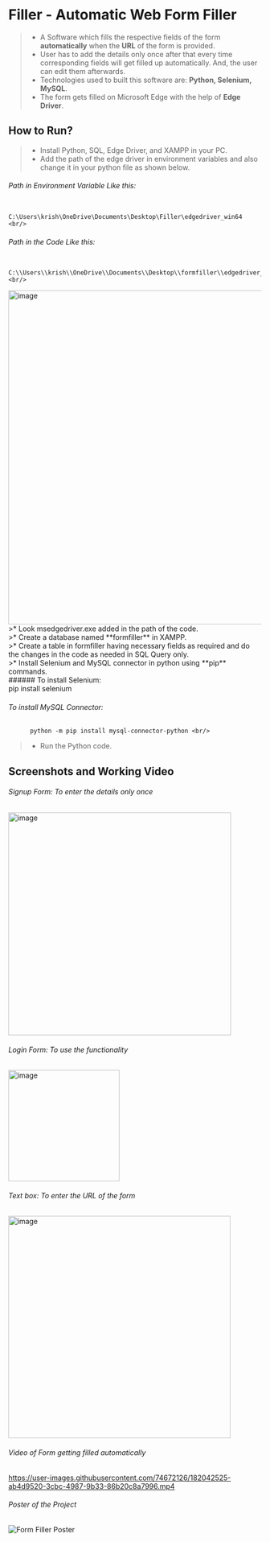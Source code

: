 # Filler - Automatic Web Form Filler <br/>

>* A Software which fills the respective fields of the form **automatically** when the **URL** of the form is provided. <br/>
>* User has to add the details only once after that every time corresponding fields will get filled up automatically. And, the user can edit them afterwards. <br/>
>* Technologies used to built this software are: **Python, Selenium, MySQL**. <br/>
>* The form gets filled on Microsoft Edge with the help of **Edge Driver**. <br/>

## How to Run? <br/>

>* Install Python, SQL, Edge Driver, and XAMPP in your PC. <br/>
>* Add the path of the edge driver in environment variables and also change it in your python file as shown below. <br/>
###### Path in Environment Variable Like this: <br/>
          C:\Users\krish\OneDrive\Documents\Desktop\Filler\edgedriver_win64 <br/>
###### Path in the Code Like this: <br/>
          C:\\Users\\krish\\OneDrive\\Documents\\Desktop\\formfiller\\edgedriver_win64\\msedgedriver.exe <br/>
<img width="664" alt="image" src="https://user-images.githubusercontent.com/74672126/182042359-d2b34f49-2382-47d2-a2e6-fe8fa802c287.png">
<br/>
>* Look msedgedriver.exe added in the path of the code. <br/>
>* Create a database named **formfiller** in XAMPP. <br/>
>* Create a table in formfiller having necessary fields as required and do the changes in the code as needed in SQL Query only. <br/>
>* Install Selenium and MySQL connector in python using **pip** commands. <br/>
###### To install Selenium: <br/>
          pip install selenium <br/>
          
###### To install MySQL Connector: <br/>
          python -m pip install mysql-connector-python <br/>

>* Run the Python code. <br/>

## Screenshots and Working Video <br/>

###### Signup Form: To enter the details only once
<img width="443" alt="image" src="https://user-images.githubusercontent.com/74672126/182042406-be38f56b-c484-46d9-a6e9-1399d957664f.png">

###### Login Form: To use the functionality
<img width="221" alt="image" src="https://user-images.githubusercontent.com/74672126/182042434-69668598-2f52-41cb-b69c-a056f1fe21a1.png">

###### Text box: To enter the URL of the form
<img width="442" alt="image" src="https://user-images.githubusercontent.com/74672126/182042453-ec463e81-7a66-43bf-a0d5-58d891ac5d17.png">

###### Video of Form getting filled automatically
https://user-images.githubusercontent.com/74672126/182042525-ab4d9520-3cbc-4987-9b33-86b20c8a7996.mp4

###### Poster of the Project
![Form Filler Poster](https://user-images.githubusercontent.com/74672126/182042556-cba9983d-22cc-4692-8170-74410a6e26c1.jpeg)
